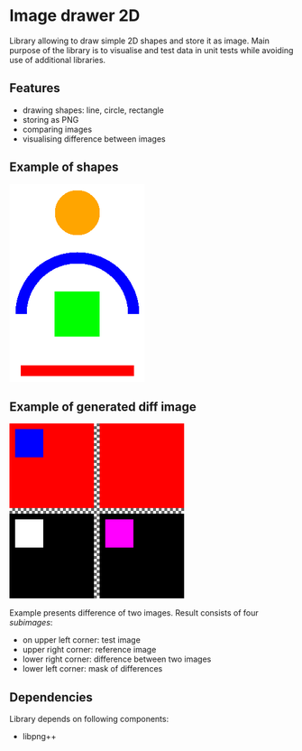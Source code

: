 # Image drawer 2D

Library allowing to draw simple 2D shapes and store it as image. Main purpose of the library is to visualise and test data in unit tests while avoiding use of additional libraries.


## Features
- drawing shapes: line, circle, rectangle
- storing as PNG
- comparing images
- visualising difference between images


## Example of shapes

![Shapes image](doc/shapes_example.png "Shapes image")


## Example of generated diff image

![Diff image](doc/diff_example.png "Diff image")

Example presents difference of two images. Result consists of four *subimages*:
- on upper left corner: test image
- upper right corner: reference image
- lower right corner: difference between two images
- lower left corner: mask of differences


## Dependencies

Library depends on following components:
- libpng++
